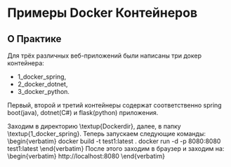 # Примеры Docker Контейнеров

## О Практике

Для трёх различных веб-приложений были написаны три докер контейнера:


* 1_docker_spring,
* 2_docker_dotnet,
* 3_docker_python.


Первый, второй и третий контейнеры содержат соответственно spring boot(java), dotnet(C#) и flask(python) приложения.

Заходим в директорию \textup{Dockerdir}, далее, в папку \textup{1\_docker\_spring}.
	Теперь запускаем следующие команды:
	\begin{verbatim}
		docker build -t test1:latest .
		docker run -d -p 8080:8080 test1:latest
	\end{verbatim}
	После этого заходим в браузер и заходим на:
	\begin{verbatim}
		http://localhost:8080
	\end{verbatim}
